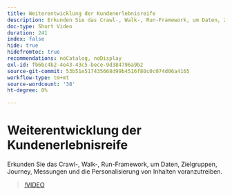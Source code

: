 ```yaml
---
title: Weiterentwicklung der Kundenerlebnisreife
description: Erkunden Sie das Crawl-, Walk-, Run-Framework, um Daten, Zielgruppen, Journey, Messungen und die Personalisierung von Inhalten voranzutreiben.
doc-type: Short Video
duration: 241
index: false
hide: true
hidefromtoc: true
recommendations: noCatalog, noDisplay
exl-id: fb6bc4b2-4e43-43c5-bece-9d384796a9b2
source-git-commit: 53b51e517435668d99b4516f80c0c074d06a4165
workflow-type: tm+mt
source-wordcount: '38'
ht-degree: 0%

---
```


# Weiterentwicklung der Kundenerlebnisreife

Erkunden Sie das Crawl-, Walk-, Run-Framework, um Daten, Zielgruppen, Journey, Messungen und die Personalisierung von Inhalten voranzutreiben.

<!-- 85_S651_3442537_240_evolving-customer-experience-maturity -->
>[!VIDEO](https://video.tv.adobe.com/v/3458293/?learn=on&enablevpops=true)

